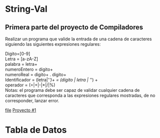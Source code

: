 # **String-Val**
## Primera parte del proyecto de Compiladores

Realizar un programa que valide la entrada de una cadena de caracteres siguiendo las siguientes expresiones regulares:

Digito=[0-9]  
Letra = [a-zA-Z]  
palabra = letra+  
numeroEntero = digito+  
numeroReal = digito+ . digito+  
Identificador = (letra|'_')+ = (digito | letra | '_') +  
operador = (=|+|-|*|/|%)  
Notas: el programa debe ser capaz de validar cualquier cadena de caracteres que corresponda a las expresiones regulares mostradas, de no corresponder, lanzar error.  

[file](../Validaciones.cpp)
[Proyecto #1](https://github.com/Daniel95URU/String-Val "Proyecto #1")

# **Tabla de Datos**
